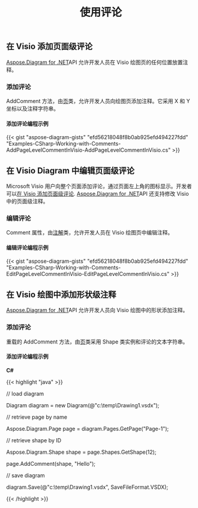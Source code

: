 ﻿---
title: 使用评论
type: docs
weight: 220
url: /zh/net/working-with-comments/
description: 本页介绍如何使用 Aspose.Diagram 库添加或编辑评论。
---
## **在 Visio 添加页面级评论**
[Aspose.Diagram for .NET](https://products.aspose.com/diagram/net/)API 允许开发人员在 Visio 绘图页的任何位置放置注释。
### **添加评论**
 AddComment 方法，由[页](http://www.aspose.com/api/net/diagram/aspose.diagram/page)类，允许开发人员向绘图页添加注释。它采用 X 和 Y 坐标以及注释字符串。
#### **添加评论编程示例**
{{< gist "aspose-diagram-gists" "efd56218048f8b0ab925efd494227fdd" "Examples-CSharp-Working-with-Comments-AddPageLevelCommentInVisio-AddPageLevelCommentInVisio.cs" >}}
## **在 Visio Diagram 中编辑页面级评论**
 Microsoft Visio 用户向整个页面添加评论，通过页面左上角的图标显示。开发者可以[在 Visio 添加页面级评论](/pages/createpage.action?spaceKey=diagramnet&title=Add+a+Page-Level+Comment+in+the+Visio&linkCreation=true&fromPageId=18350768). [Aspose.Diagram for .NET](https://products.aspose.com/diagram/net/)API 还支持修改 Visio 中的页面级注释。
### **编辑评论**
 Comment 属性，由[注解](http://www.aspose.com/api/net/diagram/aspose.diagram/annotation)类，允许开发人员在 Visio 绘图页中编辑注释。
#### **编辑评论编程示例**
{{< gist "aspose-diagram-gists" "efd56218048f8b0ab925efd494227fdd" "Examples-CSharp-Working-with-Comments-EditPageLevelCommentInVisio-EditPageLevelCommentInVisio.cs" >}}
## **在 Visio 绘图中添加形状级注释**
[Aspose.Diagram for .NET](https://www.aspose.com/products/diagram/net)API 允许开发人员向 Visio 绘图中的形状添加注释。
### **添加评论**
重载的 AddComment 方法，由[页](http://www.aspose.com/api/net/diagram/aspose.diagram/page)类采用 Shape 类实例和评论的文本字符串。
#### **添加评论编程示例**
**C#**

{{< highlight "java" >}}

 // load diagram

Diagram diagram = new Diagram(@"c:\temp\Drawing1.vsdx");

// retrieve page by name

Aspose.Diagram.Page page = diagram.Pages.GetPage("Page-1");

// retrieve shape by ID

Aspose.Diagram.Shape shape = page.Shapes.GetShape(12);

page.AddComment(shape, "Hello");

// save diagram

diagram.Save(@"c:\temp\Drawing1.vsdx", SaveFileFormat.VSDX);

{{< /highlight >}}

